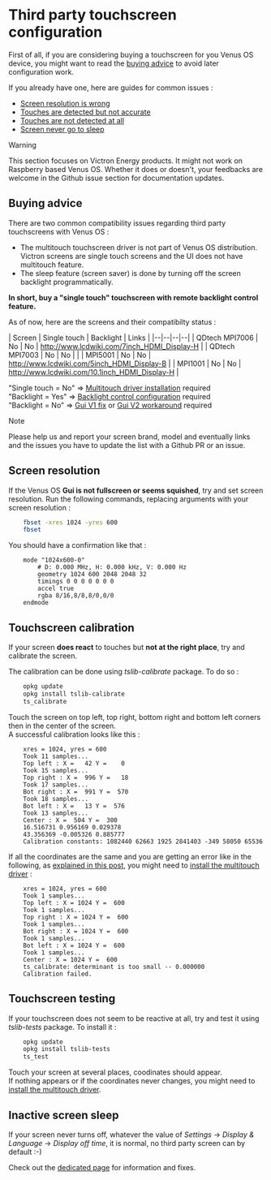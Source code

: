 # Third party touchscreen configuration

First of all, if you are considering buying a touchscreen for you Venus OS device, you might want to read the [buying advice](#buying-advice) to avoid later configuration work.

If you already have one, here are guides for common issues :

- [Screen resolution is wrong](#screen-resolution)
- [Touches are detected but not accurate](#touchscreen-calibration)
- [Touches are not detected at all](#touchscreen-testing)
- [Screen never go to sleep](#inactive-screen-sleep)

> [!WARNING]  
> This section focuses on Victron Energy products. It might not work on Raspberry based Venus OS. Whether it does or doesn't, your feedbacks are welcome in the Github issue section for documentation updates.

## Buying advice

There are two common compatibility issues regarding third party touchscreens with Venus OS :
- The multitouch touchscreen driver is not part of Venus OS distribution. Victron screens are single touch screens and the UI does not have multitouch feature. 
- The sleep feature (screen saver) is done by turning off the screen backlight programmatically.

**In short, buy a "single touch" touchscreen with remote backlight control feature.**

As of now, here are the screens and their compatibilty status :

<a name="device-compatibility"></a>
| Screen | Single touch | Backlight | Links |
|--|--|--|--|
| QDtech MPI7006 | No | No | http://www.lcdwiki.com/7inch_HDMI_Display-H |
| QDtech MPI7003 | No | No | |
| MPI5001 | No | No | http://www.lcdwiki.com/5inch_HDMI_Display-B |
| MPI1001 | No | No | http://www.lcdwiki.com/10.1inch_HDMI_Display-H |

"Single touch = No" => [Multitouch driver installation](./Touchscreen-Multitouch_driver.md) required  
"Backlight = Yes" => [Backlight control configuration](./Touchscreen-Sleep.md#backlight-controllable-touchscreens-fix) required  
"Backlight = No" => [Gui V1 fix](./Touchscreen-Sleep.md#gui-v1-fix) or [Gui V2 workaround](./Touchscreen-Sleep.md#gui-v2-workaround) required

> [!NOTE]  
> Please help us and report your screen brand, model and eventually links and the issues you have to update the list with a Github PR or an issue.

## Screen resolution

If the Venus OS **Gui is not fullscreen or seems squished**, try and set screen resolution.
Run the following commands, replacing arguments with your screen resolution :

``` bash
    fbset -xres 1024 -yres 600
    fbset
```

You should have a confirmation like that :

``` console
    mode "1024x600-0"
        # D: 0.000 MHz, H: 0.000 kHz, V: 0.000 Hz
        geometry 1024 600 2048 2048 32
        timings 0 0 0 0 0 0 0
        accel true
        rgba 8/16,8/8,8/0,0/0
    endmode
```

## Touchscreen calibration

If your screen **does react** to touches but **not at the right place**, try and calibrate the screen.

The calibration can be done using *tslib-calibrate* package. To do so :

``` bash
    opkg update
    opkg install tslib-calibrate
    ts_calibrate
```

Touch the screen on top left, top right, bottom right and bottom left corners then in the center of the screen.  
A successful calibration looks like this :

``` console
    xres = 1024, yres = 600
    Took 11 samples...
    Top left : X =   42 Y =    0
    Took 15 samples...
    Top right : X =  996 Y =   18
    Took 17 samples...
    Bot right : X =  991 Y =  570
    Took 18 samples...
    Bot left : X =   13 Y =  576
    Took 13 samples...
    Center : X =  504 Y =  300
    16.516731 0.956169 0.029378
    43.356369 -0.005326 0.885777
    Calibration constants: 1082440 62663 1925 2841403 -349 58050 65536
```

If all the coordinates are the same and you are getting an error like in the following, as [explained in this post](https://forums.slimdevices.com/forum/user-forums/diy/1634975-touch-screen-problem-on-picore-bug-just-some-tslib-setting/page4#post1640389), you might need to [install the multitouch driver](Touchscreen-Multitouch_driver.md) :

``` console
    xres = 1024, yres = 600
    Took 1 samples...
    Top left : X = 1024 Y =  600
    Took 1 samples...
    Top right : X = 1024 Y =  600
    Took 1 samples...
    Bot right : X = 1024 Y =  600
    Took 1 samples...
    Bot left : X = 1024 Y =  600
    Took 1 samples...
    Center : X = 1024 Y =  600
    ts_calibrate: determinant is too small -- 0.000000
    Calibration failed.
```

## Touchscreen testing

If your touchscreen does not seem to be reactive at all, try and test it using *tslib-tests* package. To install it :

``` bash
    opkg update
    opkg install tslib-tests
    ts_test
```

Touch your screen at several places, coodinates should appear.  
If nothing appears or if the coordinates never changes, you might need to [install the multitouch driver](Touchscreen-Multitouch_driver.md).

## Inactive screen sleep

If your screen never turns off, whatever the value of *Settings* -> *Display & Language* -> *Display off time*, it is normal, no third party screen can by default :-)

Check out the [dedicated page](Touchscreen-Sleep.md) for information and fixes.
